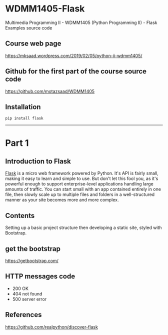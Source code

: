 # WDMM1405-Flask
Multimedia Programming II - WDMM1405 (Python Programming II) - Flask Examples source code

## Course web page 
https://mksaad.wordpress.com/2019/02/05/python-ii-wdmm1405/

## Github for the first part of the course source code 
https://github.com/motazsaad/WDMM1405

## Installation 
`pip install flask`

---
# Part 1 
## Introduction to Flask

[Flask](http://flask.pocoo.org/) is a micro web framework powered by Python. It's API is fairly small, making it easy to learn and simple to use. But don't let this fool you, as it's powerful enough to support enterprise-level applications handling large amounts of traffic. You can start small with an app contained entirely in one file, then slowly scale up to multiple files and folders in a well-structured manner as your site becomes more and more complex. 

## Contents 
Setting up a basic project structure then developing a static site, styled with Bootstrap. 

## get the bootstrap
https://getbootstrap.com/ 


## HTTP messages code

* 200 OK 
* 404 not found 
* 500 server error  




## References 

https://github.com/realpython/discover-flask
